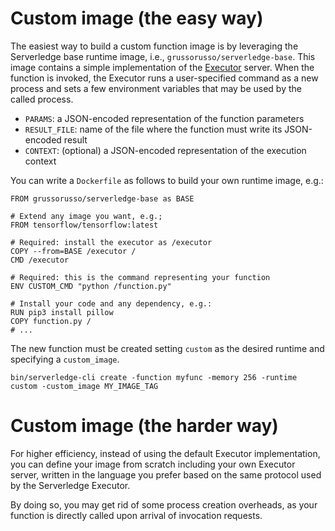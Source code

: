 # Custom image (the easy way)

The easiest way to build a custom function image is by leveraging the
Serverledge base runtime image, i.e., `grussorusso/serverledge-base`.
This image contains a simple implementation of the [Executor](https://github.com/grussorusso/serverledge/blob/main/docs/executor.md)
server. When the function is invoked, the Executor runs a user-specified
command as a new process and sets a few environment variables that may be
used by the called process.

- `PARAMS`: a JSON-encoded representation of the function parameters
- `RESULT_FILE`: name of the file where the function must write its JSON-encoded result
- `CONTEXT`: (optional) a JSON-encoded representation of the execution context

You can write a `Dockerfile` as follows to build your own runtime image, e.g.:

	FROM grussorusso/serverledge-base as BASE

	# Extend any image you want, e.g.;
	FROM tensorflow/tensorflow:latest

	# Required: install the executor as /executor
	COPY --from=BASE /executor /
	CMD /executor

	# Required: this is the command representing your function
	ENV CUSTOM_CMD "python /function.py"

	# Install your code and any dependency, e.g.:
	RUN pip3 install pillow
	COPY function.py /
	# ...

The new function must be created setting `custom` as the desired runtime and
specifying a `custom_image`.

	bin/serverledge-cli create -function myfunc -memory 256 -runtime custom -custom_image MY_IMAGE_TAG 

# Custom image (the harder way)

For higher efficiency, instead of using the default Executor implementation,
you can define your image from scratch including
your own Executor server, written in the language you prefer based on
the same protocol used by the Serverledge Executor.

By doing so, you may get rid of some process creation overheads, as
your function is directly called upon arrival of invocation requests.


